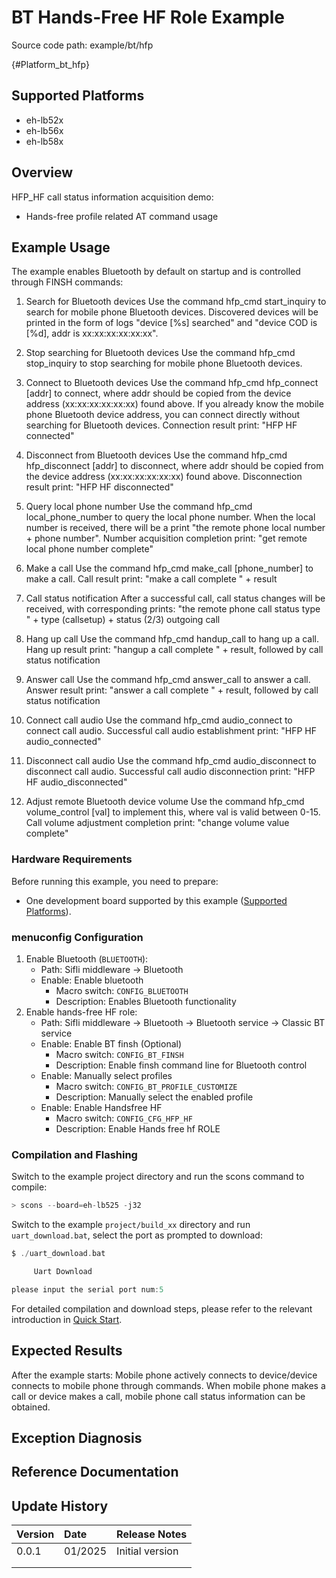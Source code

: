# BT Hands-Free HF Role Example

Source code path: example/bt/hfp

{#Platform_bt_hfp}
## Supported Platforms
<!-- Which development boards and chip platforms are supported -->
+ eh-lb52x
+ eh-lb56x
+ eh-lb58x

## Overview
<!-- Example introduction -->
HFP_HF call status information acquisition demo:
+ Hands-free profile related AT command usage

## Example Usage
<!-- Instructions on how to use the example, such as which hardware pins to connect to observe waveforms, compilation and flashing can reference related documentation.
For rt_device examples, the configuration switches used in this example also need to be listed, for example, PWM examples use PWM1, which needs to be enabled in the onchip menu -->

The example enables Bluetooth by default on startup and is controlled through FINSH commands:

1. Search for Bluetooth devices
Use the command hfp_cmd start_inquiry to search for mobile phone Bluetooth devices.
Discovered devices will be printed in the form of logs "device [%s] searched" and "device COD is [%d], addr is xx:xx:xx:xx:xx:xx".

2. Stop searching for Bluetooth devices
Use the command hfp_cmd stop_inquiry to stop searching for mobile phone Bluetooth devices.

3. Connect to Bluetooth devices
Use the command hfp_cmd hfp_connect [addr] to connect, where addr should be copied from the device address (xx:xx:xx:xx:xx:xx) found above.
If you already know the mobile phone Bluetooth device address, you can connect directly without searching for Bluetooth devices.
Connection result print: "HFP HF connected"

4. Disconnect from Bluetooth devices
Use the command hfp_cmd hfp_disconnect [addr] to disconnect, where addr should be copied from the device address (xx:xx:xx:xx:xx:xx) found above.
Disconnection result print: "HFP HF disconnected"

5. Query local phone number
Use the command hfp_cmd local_phone_number to query the local phone number. When the local number is received, there will be a print "the remote phone local number + phone number".
Number acquisition completion print: "get remote local phone number complete"

6. Make a call
Use the command hfp_cmd make_call [phone_number] to make a call. Call result print: "make a call complete " + result

7. Call status notification
After a successful call, call status changes will be received, with corresponding prints: "the remote phone call status type " + type (callsetup) + status (2/3) outgoing call

8. Hang up call
Use the command hfp_cmd handup_call to hang up a call. Hang up result print: "hangup a call complete " + result, followed by call status notification

9. Answer call
Use the command hfp_cmd answer_call to answer a call. Answer result print: "answer a call complete " + result, followed by call status notification

10. Connect call audio
Use the command hfp_cmd audio_connect to connect call audio. Successful call audio establishment print: "HFP HF audio_connected"

11. Disconnect call audio
Use the command hfp_cmd audio_disconnect to disconnect call audio. Successful call audio disconnection print: "HFP HF audio_disconnected"

12. Adjust remote Bluetooth device volume
Use the command hfp_cmd volume_control [val] to implement this, where val is valid between 0-15. Call volume adjustment completion print: "change volume value complete"

### Hardware Requirements
Before running this example, you need to prepare:
+ One development board supported by this example ([Supported Platforms](#Platform_bt_hfp)).

### menuconfig Configuration
1. Enable Bluetooth (`BLUETOOTH`):
    - Path: Sifli middleware → Bluetooth
    - Enable: Enable bluetooth
        - Macro switch: `CONFIG_BLUETOOTH`
        - Description: Enables Bluetooth functionality
2. Enable hands-free HF role:
    - Path: Sifli middleware → Bluetooth → Bluetooth service → Classic BT service
    - Enable: Enable BT finsh (Optional)
        - Macro switch: `CONFIG_BT_FINSH`
        - Description: Enable finsh command line for Bluetooth control
    - Enable: Manually select profiles
        - Macro switch: `CONFIG_BT_PROFILE_CUSTOMIZE`
        - Description: Manually select the enabled profile
    - Enable: Enable Handsfree HF
        - Macro switch: `CONFIG_CFG_HFP_HF`
        - Description: Enable Hands free hf ROLE

### Compilation and Flashing
Switch to the example project directory and run the scons command to compile:
```c
> scons --board=eh-lb525 -j32
```
Switch to the example `project/build_xx` directory and run `uart_download.bat`, select the port as prompted to download:
```c
$ ./uart_download.bat

     Uart Download

please input the serial port num:5
```
For detailed compilation and download steps, please refer to the relevant introduction in [Quick Start](/quickstart/get-started.md).

## Expected Results
<!-- Describe the example execution results, such as which LEDs will light up, what logs will be printed, so users can determine if the example is running normally. Results can be explained step by step combined with code -->
After the example starts:
Mobile phone actively connects to device/device connects to mobile phone through commands. When mobile phone makes a call or device makes a call, mobile phone call status information can be obtained.

## Exception Diagnosis

## Reference Documentation
<!-- For rt_device examples, RT-Thread official website documentation provides detailed explanations, web links can be added here, for example, refer to RT-Thread's [RTC Documentation](https://www.rt-thread.org/document/site/#/rt-thread-version/rt-thread-standard/programming-manual/device/rtc/rtc) -->

## Update History
|Version |Date   |Release Notes |
|:---|:---|:---|
|0.0.1 |01/2025 |Initial version |
| | | |
| | | |